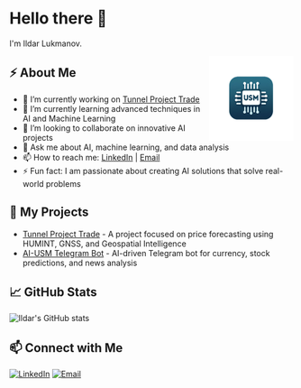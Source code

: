 # Hello there 👋

I'm Ildar Lukmanov.

<img align="right" src="https://github.com/Lykman/Lykman/blob/main/AI_USM_AppIcon%20(%D1%84%D0%BE%D0%BD%20%D1%83%D0%B4%D0%B0%D0%BB%D0%B5%D0%BD).png" width="150"/>

## ⚡ About Me

- 🔭 I’m currently working on [Tunnel Project Trade](https://github.com/Lykman/tunnel-project-trade)
- 🌱 I’m currently learning advanced techniques in AI and Machine Learning
- 👯 I’m looking to collaborate on innovative AI projects
- 💬 Ask me about AI, machine learning, and data analysis
- 📫 How to reach me: [LinkedIn](https://linkedin.com/in/ildar-lukmanov) | [Email](mailto:lykmanov@gmail.com)
- ⚡ Fun fact: I am passionate about creating AI solutions that solve real-world problems

## 🚀 My Projects

- [Tunnel Project Trade](https://github.com/Lykman/tunnel-project-trade) - A project focused on price forecasting using HUMINT, GNSS, and Geospatial Intelligence
- [AI-USM Telegram Bot](https://github.com/Lykman/AI-USM-tg) - AI-driven Telegram bot for currency, stock predictions, and news analysis

## 📈 GitHub Stats

![Ildar's GitHub stats](https://github-readme-stats.vercel.app/api?username=Lykman&show_icons=true&theme=radical)

## 📫 Connect with Me

[![LinkedIn](https://img.shields.io/badge/LinkedIn-0077B5?style=for-the-badge&logo=linkedin&logoColor=white)](https://linkedin.com/in/ildar-lukmanov)
[![Email](https://img.shields.io/badge/Email-D14836?style=for-the-badge&logo=gmail&logoColor=white)](mailto:lykmanov@gmail.com)
